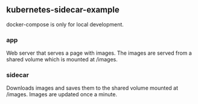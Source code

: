 ## kubernetes-sidecar-example

docker-compose is only for local development.

### app
Web server that serves a page with images. The images are served from a shared volume which is mounted at /images.

### sidecar
Downloads images and saves them to the shared volume mounted at /images. Images are updated once a minute.
